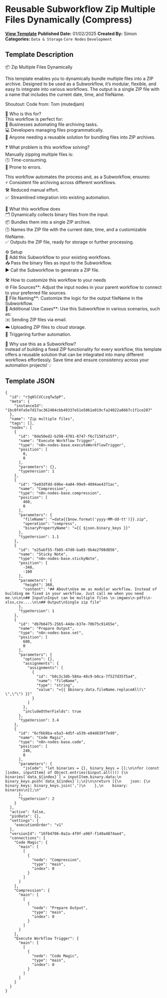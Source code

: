 # Reusable Subworkflow Zip Multiple Files Dynamically (Compress)

**[View Template](https://n8n.io/workflows/2690-/)**  **Published Date:** 01/02/2025  **Created By:** Simon  **Categories:** `Data & Storage` `Core Nodes` `Development`  

## Template Description

📦 Zip Multiple Files Dynamically  

This template enables you to dynamically bundle multiple files into a ZIP archive. Designed to be used as a Subworkflow, it’s modular, flexible, and easy to integrate into various workflows. The output is a single ZIP file with a name that includes the current date, time, and fileName.

Shoutout:
Code from: Tom (mutedjam)

👤 Who is this for?  
This workflow is perfect for:  
🚀 Businesses automating file archiving tasks.  
💻 Developers managing files programmatically.  
📂 Anyone needing a reusable solution for bundling files into ZIP archives.

❓ What problem is this workflow solving?  
Manually zipping multiple files is:  
🕒 Time-consuming.  
🤔 Prone to errors.  

This workflow automates the process and, as a Subworkflow, ensures:  
⚡ Consistent file archiving across different workflows.  
🛠️ Reduced manual effort.  
📈 Streamlined integration into existing automation.

🔧 What this workflow does  
🗂️ Dynamically collects binary files from the input.  
📦 Bundles them into a single ZIP archive.  
🕒 Names the ZIP file with the current date, time, and a customizable fileName.  
✅ Outputs the ZIP file, ready for storage or further processing.  

⚙️ Setup  
🔗 Add this Subworkflow to your existing workflows.  
📥 Pass the binary files as input to the Subworkflow.  
▶️ Call the Subworkflow to generate a ZIP file.

🛠️ How to customize this workflow to your needs  
🌐 File Sources**: Adjust the input nodes in your parent workflow to connect to your preferred file sources.  
📝 File Naming**: Customize the logic for the output fileName in the Subworkflow.  
🚀 Additional Use Cases**: Use this Subworkflow in various scenarios, such as:  
  ✉️ Sending ZIP files via email.  
  ☁️ Uploading ZIP files to cloud storage.  
  🔄 Triggering further automation.

🎉 Why use this as a Subworkflow?  
Instead of building a fixed ZIP functionality for every workflow, this template offers a reusable solution that can be integrated into many different workflows effortlessly. Save time and ensure consistency across your automation projects! 💡


## Template JSON

```
{
  "id": "r3qHlCVCczqTw3pP",
  "meta": {
    "instanceId": "1bc0f4fa5e7d17ac362404cbb49337e51e5061e019cfa24022a8667c1f1ce287"
  },
  "name": "Zip multiple files",
  "tags": [],
  "nodes": [
    {
      "id": "8de50ed2-b298-4701-8747-f6c7158fa15f",
      "name": "Execute Workflow Trigger",
      "type": "n8n-nodes-base.executeWorkflowTrigger",
      "position": [
        0,
        0
      ],
      "parameters": {},
      "typeVersion": 1
    },
    {
      "id": "5e03dfdd-696e-4a04-99e9-4094ae4371ac",
      "name": "Compression",
      "type": "n8n-nodes-base.compression",
      "position": [
        460,
        0
      ],
      "parameters": {
        "fileName": "=data{{$now.format('yyyy-MM-dd-tt')}}.zip",
        "operation": "compress",
        "binaryPropertyName": "={{ $json.binary_keys }}"
      },
      "typeVersion": 1.1
    },
    {
      "id": "e25abf55-fb05-47d0-ba65-9b4e2f08d856",
      "name": "Sticky Note",
      "type": "n8n-nodes-base.stickyNote",
      "position": [
        -340,
        -100
      ],
      "parameters": {
        "height": 360,
        "content": "## About\nUse me as modular workflow. Instead of building me fixed in your workflow. Just call me when you need me.\n\n\n## Input\nInput can be multiple files \n-imgaes\n-pdfs\n-xlsx,csv....\n\n## Output\nSingle zip file"
      },
      "typeVersion": 1
    },
    {
      "id": "db7b6475-25b5-44de-b37e-70b75c91455e",
      "name": "Prepare Output",
      "type": "n8n-nodes-base.set",
      "position": [
        680,
        0
      ],
      "parameters": {
        "options": {},
        "assignments": {
          "assignments": [
            {
              "id": "b0c3c3db-584a-48c9-b0ca-7f527d35f5a4",
              "name": "fileName",
              "type": "string",
              "value": "={{ $binary.data.fileName.replaceAll(\" \",\"\") }}"
            }
          ]
        },
        "includeOtherFields": true
      },
      "typeVersion": 3.4
    },
    {
      "id": "6cf6b9ba-e5a3-4d5f-a539-e84d839f7e99",
      "name": "Code Magic",
      "type": "n8n-nodes-base.code",
      "position": [
        240,
        0
      ],
      "parameters": {
        "jsCode": "let binaries = {}, binary_keys = [];\n\nfor (const [index, inputItem] of Object.entries($input.all())) {\n  binaries[`data_${index}`] = inputItem.binary.data;\n  binary_keys.push(`data_${index}`);\n}\n\nreturn [{\n    json: {\n        binary_keys: binary_keys.join(',')\n    },\n    binary: binaries\n}];\n"
      },
      "typeVersion": 2
    }
  ],
  "active": false,
  "pinData": {},
  "settings": {
    "executionOrder": "v1"
  },
  "versionId": "16f64706-0a2a-4f9f-a96f-f149a4874ae4",
  "connections": {
    "Code Magic": {
      "main": [
        [
          {
            "node": "Compression",
            "type": "main",
            "index": 0
          }
        ]
      ]
    },
    "Compression": {
      "main": [
        [
          {
            "node": "Prepare Output",
            "type": "main",
            "index": 0
          }
        ]
      ]
    },
    "Execute Workflow Trigger": {
      "main": [
        [
          {
            "node": "Code Magic",
            "type": "main",
            "index": 0
          }
        ]
      ]
    }
  }
}
```
